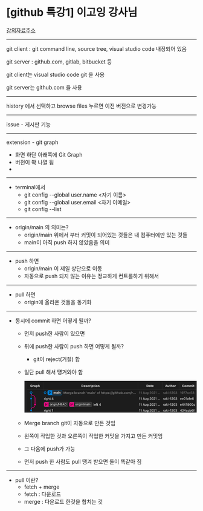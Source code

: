 # [github 특강1] 이고잉 강사님

[강의자료주소](https://github.com/egoingsb/offline/wiki/git)

---

git client : git command line, source tree, visual studio code 내장되어 있음

git server : github.com, gitlab, bitbucket 등

git client는  visual studio code git 을 사용

git server는 github.com 을 사용

---

history 에서 선택하고 browse files 누르면 이전 버전으로 변경가능

---

issue - 게시판 기능

---

extension - git graph

- 화면 하단 아래쪽에 Git Graph
- 버전이 쫙 나열 됨
- 
---

- terminal에서
  - git config --global user.name <자기 이름>
  - git config --global user.email <자기 이메일>
  - git config --list

---

- origin/main 의 의미는?
    - origin/main 위에서 부터 커밋이 되어있는 것들은 내 컴퓨터에만 있는 것들
    - main이 아직 push 하지 않았음을 의미

---

- push 하면
  - origin/main 이 제일 상단으로 이동
  - 자동으로 push 되지 않는 이유는 정교하게 컨트롤하기 위해서

---

- pull 하면
  - origin에 올라온 것들을 동기화

---

- 동시에 commit 하면 어떻게 될까?
  - 먼저 push한 사람이 있으면
  - 뒤에 push한 사람이 push 하면 어떻게 될까?
    - git이 reject(거절) 함
  - 일단 pull 해서 떙겨와야 함

    ![](./img/2021-08-11-15-20-38.png)
  
  - Merge branch git이 자동으로 만든 것임
  - 왼쪽이 작업한 것과 오른쪽이 작업한 커밋을 가지고 만든 커밋임
  - 그 다음에 push가 가능
  - 먼저 push 한 사람도 pull 땡겨 받으면 둘이 똑같아 짐

---

- pull 이란?
  - fetch + merge
  - fetch : 다운로드
  - merge : 다운로드 한것을 합치는 것